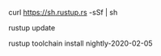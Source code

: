  curl https://sh.rustup.rs -sSf | sh 
 
 rustup update
 
 rustup toolchain install nightly-2020-02-05

